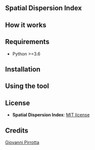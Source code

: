 ## Spatial Dispersion Index



How it works
------------



Requirements
------------
* Python >=3.6


Installation
-------------

Using the tool
--------------


License
-------
* **Spatial Dispersion Index**: [MIT license](https://spdx.org/licenses/MIT.html)


Credits
-------
[Giovanni Pirrotta](mailto:giovanni.pirrotta@gmail.com)